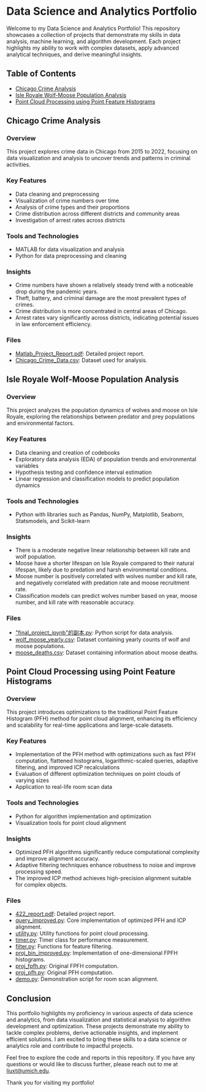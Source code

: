 # Data Science and Analytics Portfolio

Welcome to my Data Science and Analytics Portfolio! This repository showcases a collection of projects that demonstrate my skills in data analysis, machine learning, and algorithm development. Each project highlights my ability to work with complex datasets, apply advanced analytical techniques, and derive meaningful insights.

## Table of Contents
- [Chicago Crime Analysis](#chicago-crime-analysis)
- [Isle Royale Wolf-Moose Population Analysis](#isle-royale-wolf-moose-population-analysis)
- [Point Cloud Processing using Point Feature Histograms](#point-cloud-processing-using-point-feature-histograms)

## Chicago Crime Analysis
### Overview
This project explores crime data in Chicago from 2015 to 2022, focusing on data visualization and analysis to uncover trends and patterns in criminal activities.

### Key Features
- Data cleaning and preprocessing
- Visualization of crime numbers over time
- Analysis of crime types and their proportions
- Crime distribution across different districts and community areas
- Investigation of arrest rates across districts

### Tools and Technologies
- MATLAB for data visualization and analysis
- Python for data preprocessing and cleaning

### Insights
- Crime numbers have shown a relatively steady trend with a noticeable drop during the pandemic years.
- Theft, battery, and criminal damage are the most prevalent types of crimes.
- Crime distribution is more concentrated in central areas of Chicago.
- Arrest rates vary significantly across districts, indicating potential issues in law enforcement efficiency.

### Files
- [Matlab_Project_Report.pdf](Matlab_Project_Report.pdf): Detailed project report.
- [Chicago_Crime_Data.csv](Chicago_Crime_Data.csv): Dataset used for analysis.

## Isle Royale Wolf-Moose Population Analysis
### Overview
This project analyzes the population dynamics of wolves and moose on Isle Royale, exploring the relationships between predator and prey populations and environmental factors.

### Key Features
- Data cleaning and creation of codebooks
- Exploratory data analysis (EDA) of population trends and environmental variables
- Hypothesis testing and confidence interval estimation
- Linear regression and classification models to predict population dynamics

### Tools and Technologies
- Python with libraries such as Pandas, NumPy, Matplotlib, Seaborn, Statsmodels, and Scikit-learn

### Insights
- There is a moderate negative linear relationship between kill rate and wolf population.
- Moose have a shorter lifespan on Isle Royale compared to their natural lifespan, likely due to predation and harsh environmental conditions.
- Moose number is positively correlated with wolves number and kill rate, and negatively correlated with predation rate and moose recruitment rate.
- Classification models can predict wolves number based on year, moose number, and kill rate with reasonable accuracy.

### Files
- ["final_project_ipynb"的副本.py](“final_project_ipynb”%E7%9A%84%E5%89%AF%E6%9C%AC.py): Python script for data analysis.
- [wolf_moose_yearly.csv](wolf_moose_yearly.csv): Dataset containing yearly counts of wolf and moose populations.
- [moose_deaths.csv](moose_deaths.csv): Dataset containing information about moose deaths.

## Point Cloud Processing using Point Feature Histograms
### Overview
This project introduces optimizations to the traditional Point Feature Histogram (PFH) method for point cloud alignment, enhancing its efficiency and scalability for real-time applications and large-scale datasets.

### Key Features
- Implementation of the PFH method with optimizations such as fast PFH computation, flattened histograms, logarithmic-scaled queries, adaptive filtering, and improved ICP recalculations
- Evaluation of different optimization techniques on point clouds of varying sizes
- Application to real-life room scan data

### Tools and Technologies
- Python for algorithm implementation and optimization
- Visualization tools for point cloud alignment

### Insights
- Optimized PFH algorithms significantly reduce computational complexity and improve alignment accuracy.
- Adaptive filtering techniques enhance robustness to noise and improve processing speed.
- The improved ICP method achieves high-precision alignment suitable for complex objects.

### Files
- [422_report.pdf](422_report.pdf): Detailed project report.
- [query_improved.py](query_improved.py): Core implementation of optimized PFH and ICP alignment.
- [utility.py](utility.py): Utility functions for point cloud processing.
- [timer.py](timer.py): Timer class for performance measurement.
- [filter.py](filter.py): Functions for feature filtering.
- [proj_bin_improved.py](proj_bin_improved.py): Implementation of one-dimensional FPFH histograms.
- [proj_fpfh.py](proj_fpfh.py): Original FPFH computation.
- [proj_pfh.py](proj_pfh.py): Original PFH computation.
- [demo.py](demo.py): Demonstration script for room scan alignment.

## Conclusion
This portfolio highlights my proficiency in various aspects of data science and analytics, from data visualization and statistical analysis to algorithm development and optimization. These projects demonstrate my ability to tackle complex problems, derive actionable insights, and implement efficient solutions. I am excited to bring these skills to a data science or analytics role and contribute to impactful projects.

Feel free to explore the code and reports in this repository. If you have any questions or would like to discuss further, please reach out to me at [liuxt@umich.edu](mailto:liuxt@umich.edu).

Thank you for visiting my portfolio!
